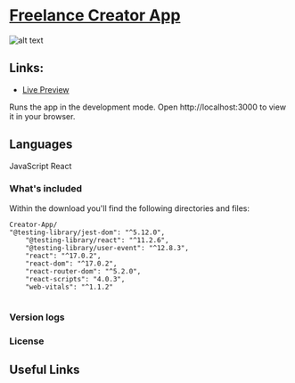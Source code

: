# [Freelance Creator App](#)

![alt text](# "Awesome Landing Page")


## Links:

+ [Live Preview]()

Runs the app in the development mode.
Open http://localhost:3000 to view it in your browser.


## Languages 
JavaScript
React



### What's included

Within the download you'll find the following directories and files:

```
Creator-App/
"@testing-library/jest-dom": "^5.12.0",
    "@testing-library/react": "^11.2.6",
    "@testing-library/user-event": "^12.8.3",
    "react": "^17.0.2",
    "react-dom": "^17.0.2",
    "react-router-dom": "^5.2.0",
    "react-scripts": "4.0.3",
    "web-vitals": "^1.1.2"


```

### Version logs




### License



## Useful Links

